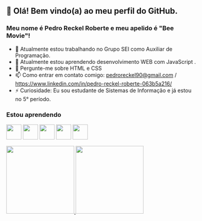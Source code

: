 ## 👋 Olá! Bem vindo(a) ao meu perfil do GitHub.
### Meu nome é Pedro Reckel Roberte e meu apelido é "Bee Movie"!

- 🔭 Atualmente estou trabalhando no Grupo SEI como Auxiliar de Programação.
- 🌱 Atualmente estou aprendendo desenvolvimento WEB com JavaScript .
- 💬 Pergunte-me sobre HTML e CSS
- 📫 Como entrar em contato comigo: pedroreckel90@gmail.com / https://www.linkedin.com/in/pedro-reckel-roberte-063b5a216/
- ⚡ Curiosidade: Eu sou estudante de Sistemas de Informação e já estou no 5° período.

### Estou aprendendo
<img src="https://cdn.jsdelivr.net/gh/devicons/devicon/icons/html5/html5-original.svg" width="40" height="40"/> <img src="https://cdn.jsdelivr.net/gh/devicons/devicon/icons/css3/css3-original.svg" width="40" height="40"/> <img src="https://cdn.jsdelivr.net/gh/devicons/devicon/icons/javascript/javascript-original.svg" width="40" height="40"/> <img src="https://cdn.jsdelivr.net/gh/devicons/devicon/icons/nodejs/nodejs-original.svg" width="40" height="40"/> <img src="https://cdn.jsdelivr.net/gh/devicons/devicon/icons/mysql/mysql-original.svg" width="40" height="40"/>

<div>
<a href="https://github.com/PedroReckel">
<img height="180em" src="https://github-readme-stats.vercel.app/api/top-langs/?username=PedroReckel&layout=compact&langs_count=7&theme=dracula"/>
<img height="180em" src="https://github-readme-stats.vercel.app/api?username=PedroReckel&show_icons=true&theme=dracula&include_all_commits=true&count_private=true"/>
</div>
